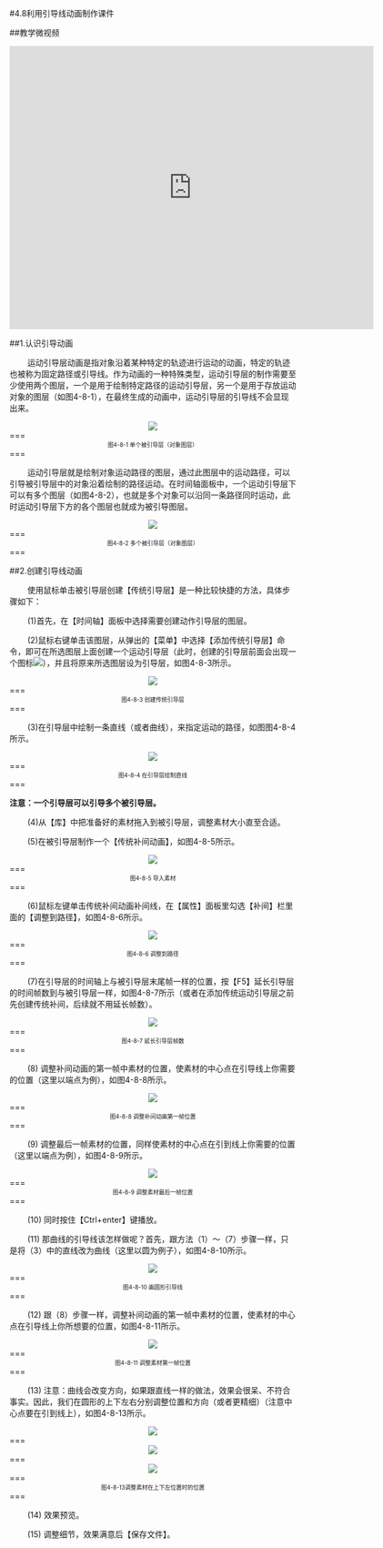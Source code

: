 #4.8利用引导线动画制作课件

##教学微视频

<iframe frameborder="0" width="640" height="498" src="https://v.qq.com/iframe/player.html?vid=y0534yg1dyh&tiny=0&auto=0" allowfullscreen></iframe>

##1.认识引导动画

&nbsp;&nbsp;&nbsp;&nbsp;&nbsp;&nbsp;&nbsp;&nbsp;运动引导层动画是指对象沿着某种特定的轨迹进行运动的动画，特定的轨迹也被称为固定路径或引导线。作为动画的一种特殊类型，运动引导层的制作需要至少使用两个图层，一个是用于绘制特定路径的运动引导层，另一个是用于存放运动对象的图层（如图4-8-1），在最终生成的动画中，运动引导层的引导线不会显现出来。

<div align="center"><img src="/assets/4-9-1.png"></div>
===
<div align="center"><span style="font-size:10px">图4-8-1 单个被引导层（对象图层）</span></div>
===

&nbsp;&nbsp;&nbsp;&nbsp;&nbsp;&nbsp;&nbsp;&nbsp;运动引导层就是绘制对象运动路径的图层，通过此图层中的运动路径，可以引导被引导层中的对象沿着绘制的路径运动。在时间轴面板中，一个运动引导层下可以有多个图层（如图4-8-2），也就是多个对象可以沿同一条路径同时运动，此时运动引导层下方的各个图层也就成为被引导图层。

<div align="center"><img src="/assets/4-9-2.png"></div>
===
<div align="center"><span style="font-size:10px">图4-8-2 多个被引导层（对象图层）</span></div>
===

##2.创建引导线动画

&nbsp;&nbsp;&nbsp;&nbsp;&nbsp;&nbsp;&nbsp;&nbsp;使用鼠标单击被引导层创建【传统引导层】是一种比较快捷的方法，具体步骤如下：

&nbsp;&nbsp;&nbsp;&nbsp;&nbsp;&nbsp;&nbsp;&nbsp;(1)首先，在【时间轴】面板中选择需要创建动作引导层的图层。

&nbsp;&nbsp;&nbsp;&nbsp;&nbsp;&nbsp;&nbsp;&nbsp;(2)鼠标右键单击该图层，从弹出的【菜单】中选择【添加传统引导层】命令，即可在所选图层上面创建一个运动引导层（此时，创建的引导层前面会出现一个图标![](/assets/4-9-3.png)），并且将原来所选图层设为引导层，如图4-8-3所示。

<div align="center"><img src="/assets/4-9-4.png"></div>
===
<div align="center"><span style="font-size:10px">图4-8-3 创建传统引导层</span></div>
===

&nbsp;&nbsp;&nbsp;&nbsp;&nbsp;&nbsp;&nbsp;&nbsp;(3)在引导层中绘制一条直线（或者曲线），来指定运动的路径，如图图4-8-4所示。

<div align="center"><img src="/assets/4-9-5.png"></div>
===
<div align="center"><span style="font-size:10px">图4-8-4  在引导层绘制直线</span></div>
===

**注意：一个引导层可以引导多个被引导层。**

&nbsp;&nbsp;&nbsp;&nbsp;&nbsp;&nbsp;&nbsp;&nbsp;(4)从【库】中把准备好的素材拖入到被引导层，调整素材大小直至合适。

&nbsp;&nbsp;&nbsp;&nbsp;&nbsp;&nbsp;&nbsp;&nbsp;(5)在被引导层制作一个【传统补间动画】，如图4-8-5所示。

<div align="center"><img src="/assets/4-9-6.png"></div>
===
<div align="center"><span style="font-size:10px">图4-8-5 导入素材</span></div>
===

&nbsp;&nbsp;&nbsp;&nbsp;&nbsp;&nbsp;&nbsp;&nbsp;(6)鼠标左键单击传统补间动画补间线，在【属性】面板里勾选【补间】栏里面的【调整到路径】，如图4-8-6所示。

<div align="center"><img src="/assets/4-9-7.png"></div>
===
<div align="center"><span style="font-size:10px">图4-8-6 调整到路径</span></div>
===

&nbsp;&nbsp;&nbsp;&nbsp;&nbsp;&nbsp;&nbsp;&nbsp;(7)在引导层的时间轴上与被引导层末尾帧一样的位置，按【F5】延长引导层的时间帧数到与被引导层一样，如图4-8-7所示（或者在添加传统运动引导层之前先创建传统补间，后续就不用延长帧数）。

<div align="center"><img src="/assets/4-9-8.png"></div>
===
<div align="center"><span style="font-size:10px">图4-8-7 延长引导层帧数</span></div>
===

&nbsp;&nbsp;&nbsp;&nbsp;&nbsp;&nbsp;&nbsp;&nbsp;(8) 调整补间动画的第一帧中素材的位置，使素材的中心点在引导线上你需要的位置（这里以端点为例），如图4-8-8所示。

<div align="center"><img src="/assets/4-9-9.png"></div>
===
<div align="center"><span style="font-size:10px">图4-8-8 调整补间动画第一帧位置</span></div>
===

&nbsp;&nbsp;&nbsp;&nbsp;&nbsp;&nbsp;&nbsp;&nbsp;(9) 调整最后一帧素材的位置，同样使素材的中心点在引到线上你需要的位置（这里以端点为例），如图4-8-9所示。

<div align="center"><img src="/assets/4-9-10.png"></div>
===
<div align="center"><span style="font-size:10px">图4-8-9 调整素材最后一帧位置</span></div>
===

&nbsp;&nbsp;&nbsp;&nbsp;&nbsp;&nbsp;&nbsp;&nbsp;(10) 同时按住【Ctrl+enter】键播放。

&nbsp;&nbsp;&nbsp;&nbsp;&nbsp;&nbsp;&nbsp;&nbsp;(11) 那曲线的引导线该怎样做呢？首先，跟方法（1）～（7）步骤一样，只是将（3）中的直线改为曲线（这里以圆为例子），如图4-8-10所示。

<div align="center"><img src="/assets/4-9-11.png"></div>
===
<div align="center"><span style="font-size:10px">图4-8-10 画圆形引导线</span></div>
===

&nbsp;&nbsp;&nbsp;&nbsp;&nbsp;&nbsp;&nbsp;&nbsp;(12) 跟（8）步骤一样，调整补间动画的第一帧中素材的位置，使素材的中心点在引导线上你所想要的位置，如图4-8-11所示。

<div align="center"><img src="/assets/4-9-12.png"></div>
===
<div align="center"><span style="font-size:10px">图4-8-11 调整素材第一帧位置</span></div>
===

&nbsp;&nbsp;&nbsp;&nbsp;&nbsp;&nbsp;&nbsp;&nbsp;(13) 注意：曲线会改变方向，如果跟直线一样的做法，效果会很呆、不符合事实。因此，我们在圆形的上下左右分别调整位置和方向（或者更精细）（注意中心点要在引到线上），如图4-8-13所示。
<div align="center"><img src="/assets/4-9-13.png"></div>
===
<div align="center"><img src="/assets/4-9-14.png"></div>
===
<div align="center"><img src="/assets/4-9-15.png"></div>
===
<div align="center"><span style="font-size:10px">图4-8-13调整素材在上下左位置时的位置</span></div>
===

&nbsp;&nbsp;&nbsp;&nbsp;&nbsp;&nbsp;&nbsp;&nbsp;(14) 效果预览。

&nbsp;&nbsp;&nbsp;&nbsp;&nbsp;&nbsp;&nbsp;&nbsp;(15) 调整细节，效果满意后【保存文件】。





